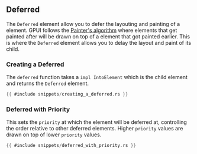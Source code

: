 ## Deferred

The `Deferred` element allow you to defer the layouting and painting of a element. GPUI follows the [Painter's algorithm](https://en.wikipedia.org/wiki/Painter%27s_algorithm) where elements that get painted after will be drawn on top of a element that got painted earlier. This is where the `Deferred` element allows you to delay the layout and paint of its child.

### Creating a Deferred

The `deferred` function takes a `impl IntoElement` which is the child element and returns the `Deferred` element.

```rust
{{ #include snippets/creating_a_deferred.rs }}
```

### Deferred with Priority

This sets the `priority` at which the element will be deferred at, controlling the order relative to other deferred elements. Higher `priority` values are drawn on top of lower `priority` values.

```rust
{{ #include snippets/deferred_with_priority.rs }}
```
